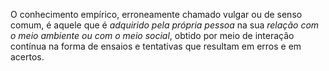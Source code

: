 O conhecimento empírico, erroneamente chamado vulgar ou de senso comum, é aquele que é *adquirido pela própria pessoa* na sua *relação com o meio ambiente ou com o meio social*, obtido por meio de interação contínua na forma de ensaios e tentativas que resultam em erros e em acertos.